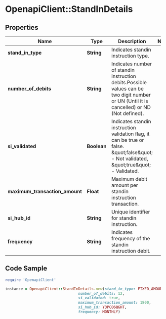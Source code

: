 # OpenapiClient::StandInDetails

## Properties

Name | Type | Description | Notes
------------ | ------------- | ------------- | -------------
**stand_in_type** | **String** | Indicates standin instruction type. | 
**number_of_debits** | **String** | Indicates number of standin instruction debits.Possible values can be two digit number or UN (Until it is cancelled) or ND (Not defined). | 
**si_validated** | **Boolean** | Indicates standin instruction validation flag, it can be true or false. \&quot;false\&quot; - Not validated, \&quot;true\&quot; - Validated. | 
**maximum_transaction_amount** | **Float** | Maximum debit amount per standin instruction transaction. | 
**si_hub_id** | **String** | Unique identifier for standin instruction. | 
**frequency** | **String** | Indicates frequency of the standin instruction debit. | 

## Code Sample

```ruby
require 'OpenapiClient'

instance = OpenapiClient::StandInDetails.new(stand_in_type: FIXED_AMOUNT,
                                 number_of_debits: 12,
                                 si_validated: true,
                                 maximum_transaction_amount: 1800,
                                 si_hub_id: Y3PCO6QGHT,
                                 frequency: MONTHLY)
```


